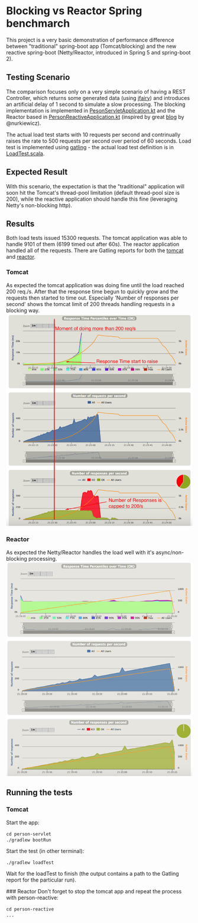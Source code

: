 # Blocking vs Reactor Spring benchmarch
This project is a very basic demonstration of performance difference between "traditional" spring-boot app (Tomcat/blocking) and the new reactive spring-boot (Netty/Reactor, introduced in Spring 5 and spring-boot 2).

## Testing Scenario
The comparison focuses only on a very simple scenario of having a REST Controller, which returns some generated data (using [jfairy](https://github.com/Devskiller/jfairy)) and introduces an artificial delay of 1 second to simulate a slow processing. The blocking implementation is implemented in [PesonServletApplication.kt](./person-servlet/src/main/kotlin/cz/zubal/person/PesonServletApplication.kt) and the Reactor based in [PersonReactiveApplication.kt](./person-reactive/src/main/kotlin/cz/zubal/person/PersonReactiveApplication.kt) (inspired by great [blog](https://www.nurkiewicz.com/2018/01/spring-reactor-and-elasticsearch.html) by @nurkiewicz).

The actual load test starts with 10 requests per second and contrinually raises the rate to 500 requests per second over period of 60 seconds. Load test is implemented using [gatling](https://gatling.io/) - the actual load test definition is in [LoadTest.scala](./person-load-test/src/test/scala/cz/zubal/reactor/LoadTest.scala).

## Expected Result

With this scenario, the expectation is that the "traditional" application will soon hit the Tomcat's thread-pool limitation (default thread-pool size is 200), while the reactive application should handle this fine (leveraging Netty's non-blocking http).

## Results
Both load tests issued 15300 requests. The tomcat application was able to handle 9101 of them (6199 timed out after 60s). The reactor application handled all of the requests. There are Gatling reports for both the [tomcat](http://htmlpreview.github.io/?https://github.com/mzubal/spring-reactor-benchmark/blob/master/results/tomcat-blocking/index.html) and [reactor](http://htmlpreview.github.io/?https://github.com/mzubal/spring-reactor-benchmark/blob/master/results/netty-reactor/index.html).

### Tomcat
As expected the tomcat application was doing fine until the load reached 200 req./s. After that the response time begun to quickly grow and the requests then started to time out. Especially 'Number of responses per second' shows the tomcat limit of 200 threads handling requests in a blocking way.
![tomcat](./doc/tomcat-blocking.png)

### Reactor
As expected the Netty/Reactor handles the load well with it's async/non-blocking processing.
![reactor](./doc/netty-reactor.png)

## Running the tests
### Tomcat
Start the app:

```
cd person-servlet
./gradlew bootRun
```
Start the test (in other terminal):

```
./gradlew loadTest
```
Wait for the loadTest to finish (the output contains a path to the Gatling report for the particular run).

### Reactor
Don't forget to stop the tomcat app and repeat the process with person-reactive:

```
cd person-reactive
...
```



